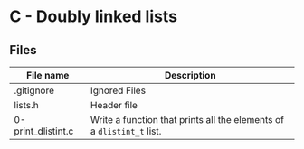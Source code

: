 # C - Doubly linked lists

## Files

| File name          | Description                                                           |
| ------------------ | --------------------------------------------------------------------- |
| .gitignore         | Ignored Files                                                         |
| lists.h            | Header file                                                           |
| 0-print_dlistint.c | Write a function that prints all the elements of a `dlistint_t` list. |
